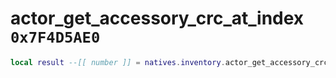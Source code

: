 # actor_get_accessory_crc_at_index `0x7F4D5AE0`

```lua
local result --[[ number ]] = natives.inventory.actor_get_accessory_crc_at_index(_unk0 --[[ number ]], _unk1 --[[ number ]])
```